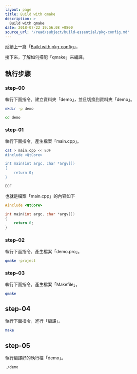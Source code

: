 ```yaml
---
layout: page
title: Build with qmake
description: >
  Build with qmake
date: 2018-07-22 19:56:08 +0800
source_url: '/read/subject/build-essential/pkg-config.md'
---
```



延續上一篇「[Build with pkg-config](/book-lang-cpp-qt/read/subject/build-essential/pkg-config)」，

接下來，了解如何搭配「qmake」來編譯。


## 執行步驟


### step-00

執行下面指令，建立資料夾「demo」，並且切換到資料夾「demo」。

``` sh
mkdir -p demo

cd demo
```


### step-01

執行下面指令，產生檔案「main.cpp」。

``` sh
cat > main.cpp << EOF
#include <QtCore>

int main(int argc, char *argv[])
{
	return 0;
}

EOF
```

也就是檔案「main.cpp」的內容如下

``` cpp
#include <QtCore>

int main(int argc, char *argv[])
{
	return 0;
}
```


### step-02

執行下面指令，產生檔案「demo.pro」。

``` sh
qmake -project
```


### step-03

執行下面指令，產生檔案「Makefile」。

``` sh
qmake
```


## step-04

執行下面指令，進行「編譯」。

``` sh
make
```


## step-05

執行編譯好的執行檔「demo」。

``` sh
./demo
```
